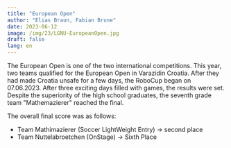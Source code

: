 ```yaml
---
title: "European Open"
author: "Elias Braun, Fabian Brune"
date: 2023-06-12
image: /img/23/LGNU-EuropeanOpen.jpg
draft: false
lang: en
---
```


The European Open is one of the two international
competitions. This year, two teams qualified
for the European Open in Varazidin Croatia. 
After they had made Croatia unsafe for a few days, the
RoboCup began on 07.06.2023. After three exciting days 
filled with games, the results were set.
Despite the superiority of the high school graduates, the seventh grade team "Mathemazierer" reached the final.

The overall final score was as follows:

 - Team Mathimazierer (Soccer LightWeight Entry) &rarr; second place
 - Team Nuttelabroetchen (OnStage) &rarr; Sixth Place

